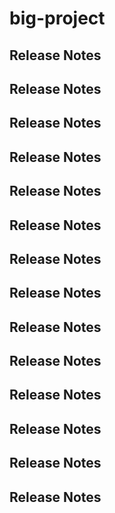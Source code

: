 # big-project

## Release Notes


## Release Notes

## Release Notes


## Release Notes

## Release Notes


## Release Notes

## Release Notes


## Release Notes




## Release Notes

## Release Notes


## Release Notes

## Release Notes

## Release Notes

## Release Notes
